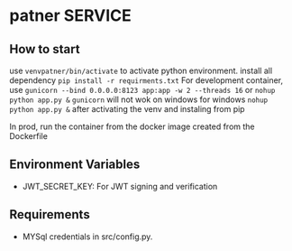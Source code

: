 # patner SERVICE

## How to start
use `venvpatner/bin/activate` to activate python environment.
install all dependency `pip install -r requirments.txt`
For development container, use `gunicorn --bind 0.0.0.0:8123 app:app -w 2 --threads 16` or `nohup python app.py &` `gunicorn` will not wok on windows
for windows `nohup python app.py &` after activating the venv and instaling from pip

In prod, run the container from the docker image created from the Dockerfile

## Environment Variables
- JWT_SECRET_KEY: For JWT signing and verification



## Requirements
- MYSql credentials in src/config.py.
